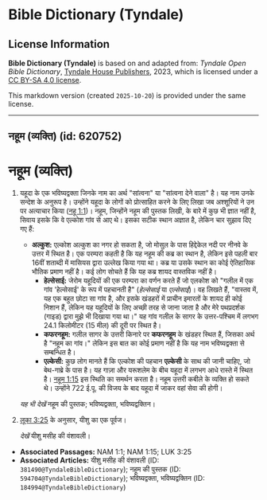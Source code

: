 # Bible Dictionary (Tyndale)

## License Information

**Bible Dictionary (Tyndale)** is based on and adapted from: _Tyndale Open Bible Dictionary_, [Tyndale House Publishers](https://tyndaleopenresources.com/), 2023, which is licensed under a [CC BY-SA 4.0 license](https://creativecommons.org/licenses/by-sa/4.0/legalcode.en).

This markdown version (created `2025-10-20`) is provided under the same license.



--------------------------------

## नहूम (व्यक्ति) (id: 620752)

नहूम (व्यक्ति)
==============

1. यहूदा के एक भविष्यद्वक्ता जिनके नाम का अर्थ "सांत्वना" या "सांत्वना देने वाला" है। यह नाम उनके सन्देश के अनुरूप है। उन्होंने यहूदा के लोगों को प्रोत्साहित करने के लिए लिखा जब अश्शूरियों ने उन पर अत्याचार किया ([नहू 1:1](https://ref.ly/Nah1:1))। नहूम, जिन्होंने नहूम की पुस्तक लिखी, के बारे में कुछ भी ज्ञात नहीं है, सिवाय इसके कि वे एल्कोश गांव से आए थे। इसका सटीक स्थान अज्ञात है, लेकिन चार सुझाव दिए गए हैं:

    * **अल्कुश:** एल्कोश अल्कुश का नगर हो सकता है, जो मोसुल के पास हिद्देकेल नदी पर नीनवे के उत्तर में स्थित है। एक परम्परा कहती है कि यह नहूम की कब्र का स्थान है, लेकिन इसे पहली बार 16वीं शताब्दी में मासियस द्वारा उल्लेख किया गया था। कब्र या उसके स्थान का कोई ऐतिहासिक भौतिक प्रमाण नहीं है। कई लोग सोचते हैं कि यह कब्र शायद वास्तविक नहीं है।
        * **हेल्सेसाई:** जेरोम यहूदियों की एक परम्परा का वर्णन करते हैं जो एलकोश को "गलील में एक गांव 'हेल्सेसाई' के रूप में पहचानती है" (*हेल्सेसाई* या *एल्सेसाई*)। वह लिखते हैं, "वास्तव में, यह एक बहुत छोटा सा गांव है, और इसके खंडहरों में प्राचीन इमारतों के शायद ही कोई निशान हैं, लेकिन यह यहूदियों के लिए अच्छी तरह से जाना जाता है और मेरे पथप्रदर्शक (गाइड) द्वारा मुझे भी दिखाया गया था।" यह गांव गलील के सागर के उत्तर\-पश्चिम में लगभग 24\.1 किलोमीटर (15 मील) की दूरी पर स्थित है।
        * **कफरनहूम:** गलील सागर के उत्तरी किनारे पर **कफरनहूम** के खंडहर स्थित हैं, जिसका अर्थ है "नहूम का गांव।" लेकिन इस बात का कोई प्रमाण नहीं है कि यह नाम भविष्यद्वक्ता से सम्बन्धित है।
        * **एल्केसी:** कुछ लोग मानते हैं कि एल्कोश की पहचान **एल्केसी** के साथ की जानी चाहिए, जो बेथ\-गाब्रे के पास है। यह गाज़ा और यरूशलेम के बीच यहूदा में लगभग आधे रास्ते में स्थित है। [नहूम 1:15](https://ref.ly/Nah1:15) इस स्थिति का समर्थन करता है।
        नहूम उत्तरी कबीले के व्यक्ति हो सकते थे। उन्होंने 722 ई.पू. की विजय के बाद यहूदा में जाकर वहां सेवा की होगी।

    *यह भी देखें* नहूम की पुस्तक; भविष्यद्वक्ता, भविष्यद्वक्तिन।

2. [लूका 3:25](https://ref.ly/Luke3:25) के अनुसार, यीशु का एक पूर्वज।

    *देखें* यीशु मसीह की वंशावली।

* **Associated Passages:** NAM 1:1; NAM 1:15; LUK 3:25
* **Associated Articles:** यीशु मसीह की वंशावली (ID: `381490@TyndaleBibleDictionary`); नहूम की पुस्तक (ID: `594704@TyndaleBibleDictionary`); भविष्यद्वक्ता, भविष्यद्वक्तिन (ID: `184994@TyndaleBibleDictionary`)

